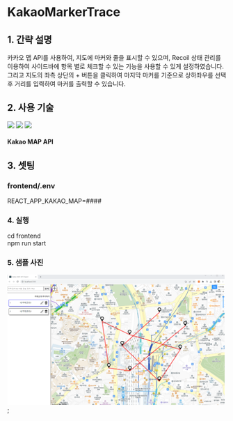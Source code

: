 # KakaoMarkerTrace

<h2>1. 간략 설명</h2>
카카오 맵 API를 사용하여, 지도에 마커와 줄을 표시할 수 있으며, Recoil 상태 관리를 이용하여 사이드바에 항목 별로 체크할 수 있는 기능을 사용할 수 있게 설정하였습니다.
그리고 지도의 좌측 상단의 + 버튼을 클릭하여 마지막 마커를 기준으로 상하좌우를 선택 후 거리를 입력하여 마커를 출력할 수 있습니다.

<h2>2. 사용 기술</h2>
<div>
<img src="https://img.shields.io/badge/-React-blue"/>
<img src="https://img.shields.io/badge/-Recoil-turquoise"/>
<img src="https://img.shields.io/badge/-TypeScript-blue"/>
<h4>Kakao MAP API</h4>
</div>

<h2>3. 셋팅</h2>
<h3>frontend/.env</h3>
REACT_APP_KAKAO_MAP=####   

<h3>4. 실행</h3>
<div>
cd frontend<br />
npm run start
</div>

<h3>5. 샘플 사진</h3>
<div>
<img src='./sampleImage.png' style='width: 500px;'>;
</div>